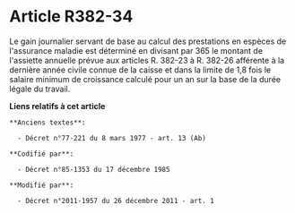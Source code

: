 # Article R382-34

Le gain journalier servant de base au calcul des prestations en espèces de l'assurance maladie est déterminé en divisant par
365 le montant de l'assiette annuelle prévue aux articles R. 382-23 à R. 382-26 afférente à la dernière année civile connue
de la caisse et dans la limite de 1,8 fois le salaire minimum de croissance calculé pour un an sur la base de la durée légale
du travail.

**Liens relatifs à cet article**

	**Anciens textes**:

	  - Décret n°77-221 du 8 mars 1977 - art. 13 (Ab)

	**Codifié par**:

	  - Décret n°85-1353 du 17 décembre 1985

	**Modifié par**:

	  - Décret n°2011-1957 du 26 décembre 2011 - art. 1
